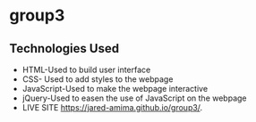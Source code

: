 # group3
## Technologies Used
* HTML-Used to build user interface
* CSS- Used to add styles to the webpage
* JavaScript-Used to make the webpage interactive
* jQuery-Used to easen the use of JavaScript on the webpage
* LIVE SITE
  https://jared-amima.github.io/group3/.
